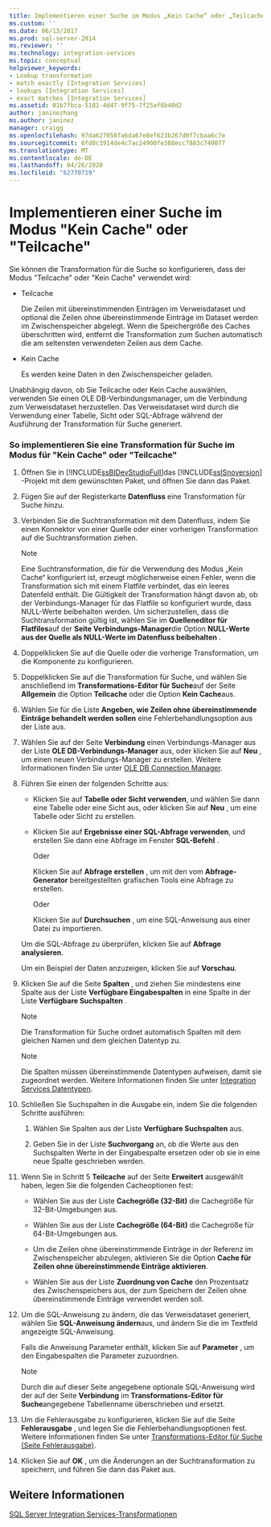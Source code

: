 ```yaml
---
title: Implementieren einer Suche im Modus „Kein Cache“ oder „Teilcache“ | Microsoft-Dokumentation
ms.custom: ''
ms.date: 06/13/2017
ms.prod: sql-server-2014
ms.reviewer: ''
ms.technology: integration-services
ms.topic: conceptual
helpviewer_keywords:
- Lookup transformation
- match exactly [Integration Services]
- lookups [Integration Services]
- exact matches [Integration Services]
ms.assetid: 01b7fbca-5181-4d47-9f75-7f25af6b40d2
author: janinezhang
ms.author: janinez
manager: craigg
ms.openlocfilehash: 97da627058fa6da67e8ef623b267d0f7cbaa6c7e
ms.sourcegitcommit: 6fd8c1914de4c7ac24900fe388ecc7883c740077
ms.translationtype: MT
ms.contentlocale: de-DE
ms.lasthandoff: 04/26/2020
ms.locfileid: "62770719"
---
```

# <a name="implement-a-lookup-in-no-cache-or-partial-cache-mode"></a>Implementieren einer Suche im Modus "Kein Cache" oder "Teilcache"
  Sie können die Transformation für die Suche so konfigurieren, dass der Modus "Teilcache" oder "Kein Cache" verwendet wird:  
  
-   Teilcache  
  
     Die Zeilen mit übereinstimmenden Einträgen im Verweisdataset und optional die Zeilen ohne übereinstimmende Einträge im Dataset werden im Zwischenspeicher abgelegt. Wenn die Speichergröße des Caches überschritten wird, entfernt die Transformation zum Suchen automatisch die am seltensten verwendeten Zeilen aus dem Cache.  
  
-   Kein Cache  
  
     Es werden keine Daten in den Zwischenspeicher geladen.  
  
 Unabhängig davon, ob Sie Teilcache oder Kein Cache auswählen, verwenden Sie einen OLE DB-Verbindungsmanager, um die Verbindung zum Verweisdataset herzustellen. Das Verweisdataset wird durch die Verwendung einer Tabelle, Sicht oder SQL-Abfrage während der Ausführung der Transformation für Suche generiert.  
  
### <a name="to-implement-a-lookup-transformation-in-no-cache-or-partial-cache-mode"></a>So implementieren Sie eine Transformation für Suche im Modus für "Kein Cache" oder "Teilcache"  
  
1.  Öffnen Sie in [!INCLUDE[ssBIDevStudioFull](../../../includes/ssbidevstudiofull-md.md)]das [!INCLUDE[ssISnoversion](../../../includes/ssisnoversion-md.md)] -Projekt mit dem gewünschten Paket, und öffnen Sie dann das Paket.  
  
2.  Fügen Sie auf der Registerkarte **Datenfluss** eine Transformation für Suche hinzu.  
  
3.  Verbinden Sie die Suchtransformation mit dem Datenfluss, indem Sie einen Konnektor von einer Quelle oder einer vorherigen Transformation auf die Suchtransformation ziehen.  
  
    > [!NOTE]  
    >  Eine Suchtransformation, die für die Verwendung des Modus „Kein Cache“ konfiguriert ist, erzeugt möglicherweise einen Fehler, wenn die Transformation sich mit einem Flatfile verbindet, das ein leeres Datenfeld enthält. Die Gültigkeit der Transformation hängt davon ab, ob der Verbindungs-Manager für das Flatfile so konfiguriert wurde, dass NULL-Werte beibehalten werden. Um sicherzustellen, dass die Suchtransformation gültig ist, wählen Sie im **Quelleneditor für Flatfiles**auf der **Seite Verbindungs-Manager**die Option **NULL-Werte aus der Quelle als NULL-Werte im Datenfluss beibehalten** .  
  
4.  Doppelklicken Sie auf die Quelle oder die vorherige Transformation, um die Komponente zu konfigurieren.  
  
5.  Doppelklicken Sie auf die Transformation für Suche, und wählen Sie anschließend im **Transformations-Editor für Suche**auf der Seite **Allgemein** die Option **Teilcache** oder die Option **Kein Cache**aus.  
  
6.  Wählen Sie für die Liste **Angeben, wie Zeilen ohne übereinstimmende Einträge behandelt werden sollen** eine Fehlerbehandlungsoption aus der Liste aus.  
  
7.  Wählen Sie auf der Seite **Verbindung** einen Verbindungs-Manager aus der Liste **OLE DB-Verbindungs-Manager** aus, oder klicken Sie auf **Neu** , um einen neuen Verbindungs-Manager zu erstellen. Weitere Informationen finden Sie unter [OLE DB Connection Manager](../../connection-manager/ole-db-connection-manager.md).  
  
8.  Führen Sie einen der folgenden Schritte aus:  
  
    -   Klicken Sie auf **Tabelle oder Sicht verwenden**, und wählen Sie dann eine Tabelle oder eine Sicht aus, oder klicken Sie auf **Neu** , um eine Tabelle oder Sicht zu erstellen.  
  
    -   Klicken Sie auf **Ergebnisse einer SQL-Abfrage verwenden**, und erstellen Sie dann eine Abfrage im Fenster **SQL-Befehl** .  
  
         Oder  
  
         Klicken Sie auf **Abfrage erstellen** , um mit den vom **Abfrage-Generator** bereitgestellten grafischen Tools eine Abfrage zu erstellen.  
  
         Oder  
  
         Klicken Sie auf **Durchsuchen** , um eine SQL-Anweisung aus einer Datei zu importieren.  
  
     Um die SQL-Abfrage zu überprüfen, klicken Sie auf **Abfrage analysieren**.  
  
     Um ein Beispiel der Daten anzuzeigen, klicken Sie auf **Vorschau**.  
  
9. Klicken Sie auf die Seite **Spalten** , und ziehen Sie mindestens eine Spalte aus der Liste **Verfügbare Eingabespalten** in eine Spalte in der Liste **Verfügbare Suchspalten** .  
  
    > [!NOTE]  
    >  Die Transformation für Suche ordnet automatisch Spalten mit dem gleichen Namen und dem gleichen Datentyp zu.  
  
    > [!NOTE]  
    >  Die Spalten müssen übereinstimmende Datentypen aufweisen, damit sie zugeordnet werden. Weitere Informationen finden Sie unter [Integration Services Datentypen](../integration-services-data-types.md).  
  
10. Schließen Sie Suchspalten in die Ausgabe ein, indem Sie die folgenden Schritte ausführen:  
  
    1.  Wählen Sie Spalten aus der Liste **Verfügbare Suchspalten** aus.  
  
    2.  Geben Sie in der Liste **Suchvorgang** an, ob die Werte aus den Suchspalten Werte in der Eingabespalte ersetzen oder ob sie in eine neue Spalte geschrieben werden.  
  
11. Wenn Sie in Schritt 5 **Teilcache** auf der Seite **Erweitert** ausgewählt haben, legen Sie die folgenden Cacheoptionen fest:  
  
    -   Wählen Sie aus der Liste **Cachegröße (32-Bit)** die Cachegröße für 32-Bit-Umgebungen aus.  
  
    -   Wählen Sie aus der Liste **Cachegröße (64-Bit)** die Cachegröße für 64-Bit-Umgebungen aus.  
  
    -   Um die Zeilen ohne übereinstimmende Einträge in der Referenz im Zwischenspeicher abzulegen, aktivieren Sie die Option **Cache für Zeilen ohne übereinstimmende Einträge aktivieren**.  
  
    -   Wählen Sie aus der Liste **Zuordnung von Cache** den Prozentsatz des Zwischenspeichers aus, der zum Speichern der Zeilen ohne übereinstimmende Einträge verwendet werden soll.  
  
12. Um die SQL-Anweisung zu ändern, die das Verweisdataset generiert, wählen Sie **SQL-Anweisung ändern**aus, und ändern Sie die im Textfeld angezeigte SQL-Anweisung.  
  
     Falls die Anweisung Parameter enthält, klicken Sie auf **Parameter** , um den Eingabespalten die Parameter zuzuordnen.  
  
    > [!NOTE]  
    >  Durch die auf dieser Seite angegebene optionale SQL-Anweisung wird der auf der Seite **Verbindung** im **Transformations-Editor für Suche**angegebene Tabellenname überschrieben und ersetzt.  
  
13. Um die Fehlerausgabe zu konfigurieren, klicken Sie auf die Seite **Fehlerausgabe** , und legen Sie die Fehlerbehandlungsoptionen fest. Weitere Informationen finden Sie unter [Transformations-Editor für Suche &#40;Seite Fehlerausgabe&#41;](../../lookup-transformation-editor-error-output-page.md).  
  
14. Klicken Sie auf **OK** , um die Änderungen an der Suchtransformation zu speichern, und führen Sie dann das Paket aus.  
  
## <a name="see-also"></a>Weitere Informationen  
 [SQL Server Integration Services-Transformationen](integration-services-transformations.md)  
  
  
